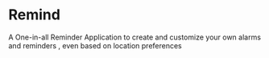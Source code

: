 # Remind

A One-in-all Reminder Application to create and customize your own alarms and reminders , even based on location preferences
